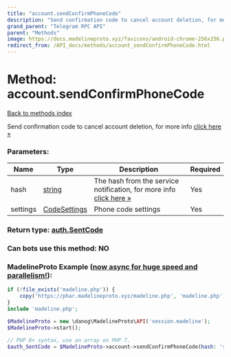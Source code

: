 ```yaml
---
title: "account.sendConfirmPhoneCode"
description: "Send confirmation code to cancel account deletion, for more info [click here »](https://core.telegram.org/api/account-deletion)"
grand_parent: "Telegram RPC API"
parent: "Methods"
image: https://docs.madelineproto.xyz/favicons/android-chrome-256x256.png
redirect_from: /API_docs/methods/account_sendConfirmPhoneCode.html
---
```

# Method: account.sendConfirmPhoneCode
[Back to methods index](index.html)



Send confirmation code to cancel account deletion, for more info [click here »](https://core.telegram.org/api/account-deletion)

### Parameters:

| Name     |    Type       | Description | Required |
|----------|---------------|-------------|----------|
|hash|[string](/API_docs/types/string.html) | The hash from the service notification, for more info [click here »](https://core.telegram.org/api/account-deletion) | Yes|
|settings|[CodeSettings](/API_docs/types/CodeSettings.html) | Phone code settings | Yes|


### Return type: [auth.SentCode](/API_docs/types/auth.SentCode.html)

### Can bots use this method: **NO**


### MadelineProto Example ([now async for huge speed and parallelism!](https://docs.madelineproto.xyz/docs/ASYNC.html)):


```php
if (!file_exists('madeline.php')) {
    copy('https://phar.madelineproto.xyz/madeline.php', 'madeline.php');
}
include 'madeline.php';

$MadelineProto = new \danog\MadelineProto\API('session.madeline');
$MadelineProto->start();

// PHP 8+ syntax, use an array on PHP 7.
$auth_SentCode = $MadelineProto->account->sendConfirmPhoneCode(hash: 'string', settings: CodeSettings, );
```

